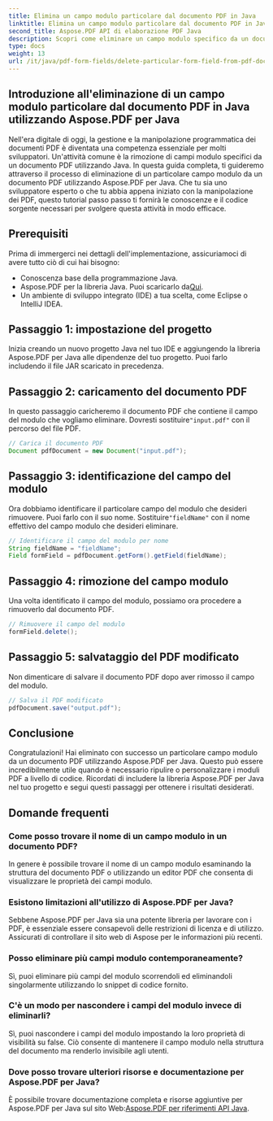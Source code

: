 ```yaml
---
title: Elimina un campo modulo particolare dal documento PDF in Java
linktitle: Elimina un campo modulo particolare dal documento PDF in Java
second_title: Aspose.PDF API di elaborazione PDF Java
description: Scopri come eliminare un campo modulo specifico da un documento PDF in Java senza sforzo con Aspose.PDF per Java. Guida passo passo e codice sorgente forniti.
type: docs
weight: 13
url: /it/java/pdf-form-fields/delete-particular-form-field-from-pdf-document-in-java/
---
```


## Introduzione all'eliminazione di un campo modulo particolare dal documento PDF in Java utilizzando Aspose.PDF per Java

Nell'era digitale di oggi, la gestione e la manipolazione programmatica dei documenti PDF è diventata una competenza essenziale per molti sviluppatori. Un'attività comune è la rimozione di campi modulo specifici da un documento PDF utilizzando Java. In questa guida completa, ti guideremo attraverso il processo di eliminazione di un particolare campo modulo da un documento PDF utilizzando Aspose.PDF per Java. Che tu sia uno sviluppatore esperto o che tu abbia appena iniziato con la manipolazione dei PDF, questo tutorial passo passo ti fornirà le conoscenze e il codice sorgente necessari per svolgere questa attività in modo efficace.

## Prerequisiti

Prima di immergerci nei dettagli dell'implementazione, assicuriamoci di avere tutto ciò di cui hai bisogno:

- Conoscenza base della programmazione Java.
-  Aspose.PDF per la libreria Java. Puoi scaricarlo da[Qui](https://releases.aspose.com/pdf/java/).
- Un ambiente di sviluppo integrato (IDE) a tua scelta, come Eclipse o IntelliJ IDEA.

## Passaggio 1: impostazione del progetto

Inizia creando un nuovo progetto Java nel tuo IDE e aggiungendo la libreria Aspose.PDF per Java alle dipendenze del tuo progetto. Puoi farlo includendo il file JAR scaricato in precedenza.

## Passaggio 2: caricamento del documento PDF

 In questo passaggio caricheremo il documento PDF che contiene il campo del modulo che vogliamo eliminare. Dovresti sostituire`"input.pdf"` con il percorso del file PDF.

```java
// Carica il documento PDF
Document pdfDocument = new Document("input.pdf");
```

## Passaggio 3: identificazione del campo del modulo

 Ora dobbiamo identificare il particolare campo del modulo che desideri rimuovere. Puoi farlo con il suo nome. Sostituire`"fieldName"` con il nome effettivo del campo modulo che desideri eliminare.

```java
// Identificare il campo del modulo per nome
String fieldName = "fieldName";
Field formField = pdfDocument.getForm().getField(fieldName);
```

## Passaggio 4: rimozione del campo modulo

Una volta identificato il campo del modulo, possiamo ora procedere a rimuoverlo dal documento PDF.

```java
// Rimuovere il campo del modulo
formField.delete();
```

## Passaggio 5: salvataggio del PDF modificato

Non dimenticare di salvare il documento PDF dopo aver rimosso il campo del modulo.

```java
// Salva il PDF modificato
pdfDocument.save("output.pdf");
```

## Conclusione

Congratulazioni! Hai eliminato con successo un particolare campo modulo da un documento PDF utilizzando Aspose.PDF per Java. Questo può essere incredibilmente utile quando è necessario ripulire o personalizzare i moduli PDF a livello di codice. Ricordati di includere la libreria Aspose.PDF per Java nel tuo progetto e segui questi passaggi per ottenere i risultati desiderati.

## Domande frequenti

### Come posso trovare il nome di un campo modulo in un documento PDF?

In genere è possibile trovare il nome di un campo modulo esaminando la struttura del documento PDF o utilizzando un editor PDF che consenta di visualizzare le proprietà dei campi modulo.

### Esistono limitazioni all'utilizzo di Aspose.PDF per Java?

Sebbene Aspose.PDF per Java sia una potente libreria per lavorare con i PDF, è essenziale essere consapevoli delle restrizioni di licenza e di utilizzo. Assicurati di controllare il sito web di Aspose per le informazioni più recenti.

### Posso eliminare più campi modulo contemporaneamente?

Sì, puoi eliminare più campi del modulo scorrendoli ed eliminandoli singolarmente utilizzando lo snippet di codice fornito.

### C'è un modo per nascondere i campi del modulo invece di eliminarli?

Sì, puoi nascondere i campi del modulo impostando la loro proprietà di visibilità su false. Ciò consente di mantenere il campo modulo nella struttura del documento ma renderlo invisibile agli utenti.

### Dove posso trovare ulteriori risorse e documentazione per Aspose.PDF per Java?

 È possibile trovare documentazione completa e risorse aggiuntive per Aspose.PDF per Java sul sito Web:[Aspose.PDF per riferimenti API Java](https://reference.aspose.com/pdf/java/).